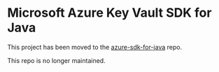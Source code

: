 
# Microsoft Azure Key Vault SDK for Java

This project has been moved to the [azure-sdk-for-java](https://github.com/Azure/azure-sdk-for-java/tree/master/keyvault/data-plane) repo.

This repo is no longer maintained.
